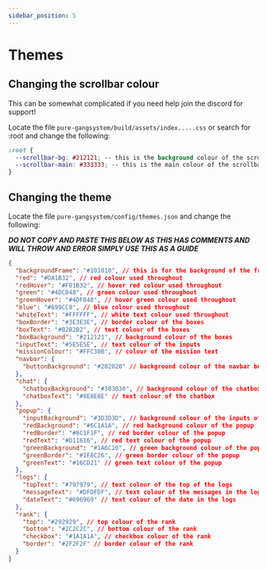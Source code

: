 ```yaml
---
sidebar_position: 5
---
```


# Themes

## Changing the scrollbar colour

This can be somewhat complicated if you need help join the discord for support!

Locate the file `pure-gangsystem/build/assets/index.....css` or search for :root and change the following:

```css
:root {
  --scrollbar-bg: #212121; -- this is the background colour of the scrollbar
  --scrollbar-main: #333333; -- this is the main colour of the scrollbar refer to 'main-colour'
}
```

## Changing the theme

Locate the file `pure-gangsystem/config/themes.json` and change the following:

**_DO NOT COPY AND PASTE THIS BELOW AS THIS HAS COMMENTS AND WILL THROW AND ERROR SIMPLY USE THIS AS A GUIDE_**

```json
{
  "backgroundFrame": "#101010", // this is for the background of the frame
  "red": "#DA1B32", // red colour used throughout
  "redHover": "#F01B32", // hover red colour used throughout
  "green": "#4DC048", // green colour used throughout
  "greenHover": "#4DF048", // hover green colour used throughout
  "blue": "#699CC8", // blue colour used throughout
  "whiteText": "#FFFFFF", // white text colour used throughout
  "boxBorder": "#3E3E3E", // border colour of the boxes
  "boxText": "#B2B2B2", // text colour of the boxes
  "boxBackground": "#212121", // background colour of the boxes
  "inputText": "#5E5E5E", // text colour of the inputs
  "missionColour": "#FFC30B", // colour of the mission text
  "navbar": {
    "buttonBackground": "#202020" // background colour of the navbar buttons
  },
  "chat": {
    "chatboxBackground": "#303030", // background colour of the chatbox
    "chatboxText": "#8E8E8E" // text colour of the chatbox
  },
  "popup": {
    "inputBackground": "#3D3D3D", // background colour of the inputs of the popup
    "redBackground": "#6C1A1A", // red background colour of the popup
    "redBorder": "#8C1F1F", // red border colour of the popup
    "redText": "#D11616", // red text colour of the popup
    "greenBackground": "#1A6C20", // green background colour of the popup
    "greenBorder": "#1F8C26", // green border colour of the popup
    "greenText": "#16CD21" // green text colour of the popup
  },
  "logs": {
    "topText": "#797979", // text colour of the top of the logs
    "messageText": "#DFDFDF", // text colour of the messages in the logs
    "dateText": "#696969" // text colour of the date in the logs
  },
  "rank": {
    "top": "#292929", // top colour of the rank
    "bottom": "#2C2C2C", // bottom colour of the rank
    "checkbox": "#1A1A1A", // checkbox colour of the rank
    "border": "#2F2F2F" // border colour of the rank
  }
}
```
